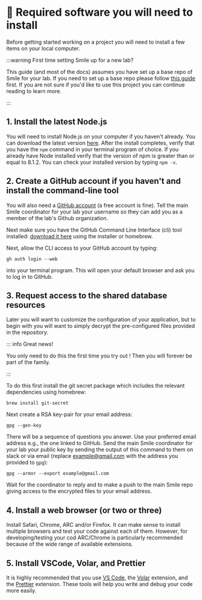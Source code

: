 # :space_invader: Required software you will need to install

Before getting started working on a <SmileText/> project you will need to
install a few items on your local computer.

:::warning First time setting Smile up for a new lab?

This guide (and most of the docs) assumes you have set up a base repo of Smile
for your lab. If you need to set up a base repo please follow
[this guide](/labconfig) first. If you are not sure if you'd like to use this
project you can continue reading to learn more.

:::

## 1. Install the latest Node.js

You will need to install Node.js on your computer if you haven't already. You
can download the latest version [here](https://nodejs.org/en/download/). After
the install completes, verify that you have the `npm` command in your terminal
program of choice. If you already have Node installed verify that the version of
npm is greater than or equal to 8.1.2. You can check your installed version by
typing `npm -v`.

## 2. Create a GitHub account if you haven't and install the command-line tool

You will also need a [GitHub account](https://github.com/join) (a free account
is fine). Tell the main Smile coordinator for your lab your username so they can
add you as a member of the lab's Github organization.

Next make sure you have the GitHub Command Line Interface (cli) tool installed:
[download it here](https://cli.github.com) using the installer or homebrew.

Next, allow the CLI access to your GitHub account by typing:

```
gh auth login --web
```

into your terminal program. This will open your default browser and ask you to
log in to GitHub.

## 3. Request access to the shared database resources

Later you will want to customize the configuration of your application, but to
begin with you will want to simply decrypt the pre-configured files provided in
the repository.

::: info Great news!

You only need to do this the first time you try out <SmileText/>! Then you will
forever be part of the family.

:::

To do this first install the git secret package which includes the relevant
dependencies using homebrew:

```
brew install git-secret
```

Next create a RSA key-pair for your email address:

```
gpg --gen-key
```

There will be a sequence of questions you answer. Use your preferred email
address e.g., the one linked to GitHub. Send the main Smile coordinator for your
lab your public key by sending the output of this command to them on slack or
via email (replace example@gmail.com with the address you provided to `gpg`):

<div class="language-"><pre><code><span class="line">gpg --armor --export example@gmail.com</span></code></pre></div>

Wait for the coordinator to reply and to make a push to the main Smile repo
giving access to the encrypted files to your email address.

## 4. Install a web browser (or two or three)

Install Safari, Chrome, ARC and/or Firefox. It can make sense to install
multiple browsers and test your code against each of them. However, for
developing/testing your cod ARC/Chrome is particularly recommended because of
the wide range of available extensions.

## 5. Install VSCode, Volar, and Prettier

It is highly recommended that you use [VS Code](https://code.visualstudio.com/),
the [Volar](https://marketplace.visualstudio.com/items?itemName=Vue.volar)
extension, and the
[Prettier](https://marketplace.visualstudio.com/items?itemName=esbenp.prettier-vscode)
extension. These tools will help you write and debug your code more easily.
